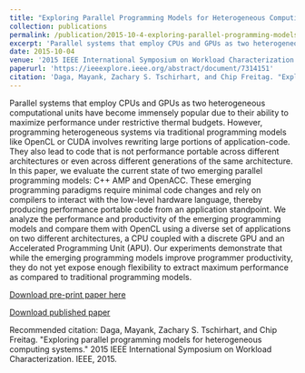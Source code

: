 ```yaml
---
title: "Exploring Parallel Programming Models for Heterogeneous Computing Systems"
collection: publications
permalink: /publication/2015-10-4-exploring-parallel-programming-models-for-heterogeneous-computing-systems
excerpt: 'Parallel systems that employ CPUs and GPUs as two heterogeneous computational units have become immensely popular due to their ability to maximize performance under restrictive thermal budgets. However, programming heterogeneous systems via traditional programming models like OpenCL or CUDA involves rewriting large portions of application-code. They also lead to code that is not performance portable across different architectures or even across different generations of the same architecture. In this paper, we evaluate the current state of two emerging parallel programming models: C++ AMP and OpenACC. These emerging programming paradigms require minimal code changes and rely on compilers to interact with the low-level hardware language, thereby producing performance portable code from an application standpoint. We analyze the performance and productivity of the emerging programming models and compare them with OpenCL using a diverse set of applications on two different architectures, a CPU coupled with a discrete GPU and an Accelerated Programming Unit (APU). Our experiments demonstrate that while the emerging programming models improve programmer productivity, they do not yet expose enough flexibility to extract maximum performance as compared to traditional programming models.'
date: 2015-10-04
venue: '2015 IEEE International Symposium on Workload Characterization'
paperurl: 'https://ieeexplore.ieee.org/abstract/document/7314151'
citation: 'Daga, Mayank, Zachary S. Tschirhart, and Chip Freitag. "Exploring parallel programming models for heterogeneous computing systems." 2015 IEEE International Symposium on Workload Characterization. IEEE, 2015.'
---
```

Parallel systems that employ CPUs and GPUs as two heterogeneous computational units have become immensely popular due to their ability to maximize performance under restrictive thermal budgets. However, programming heterogeneous systems via traditional programming models like OpenCL or CUDA involves rewriting large portions of application-code. They also lead to code that is not performance portable across different architectures or even across different generations of the same architecture. In this paper, we evaluate the current state of two emerging parallel programming models: C++ AMP and OpenACC. These emerging programming paradigms require minimal code changes and rely on compilers to interact with the low-level hardware language, thereby producing performance portable code from an application standpoint. We analyze the performance and productivity of the emerging programming models and compare them with OpenCL using a diverse set of applications on two different architectures, a CPU coupled with a discrete GPU and an Accelerated Programming Unit (APU). Our experiments demonstrate that while the emerging programming models improve programmer productivity, they do not yet expose enough flexibility to extract maximum performance as compared to traditional programming models.

[Download pre-print paper here](https://ztschir.github.io/files/ExploringParallelProgrammingModelsForHeterogeneousComputingSystems.pdf)

[Download published paper](https://ieeexplore.ieee.org/abstract/document/7314151)

Recommended citation: Daga, Mayank, Zachary S. Tschirhart, and Chip Freitag. "Exploring parallel programming models for heterogeneous computing systems." 2015 IEEE International Symposium on Workload Characterization. IEEE, 2015.
